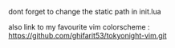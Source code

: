 dont forget to change the static path in init.lua

also link to my favourite vim colorscheme :
https://github.com/ghifarit53/tokyonight-vim.git
